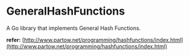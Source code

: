 # GeneralHashFunctions
A Go library that implements General Hash Functions.

**refer:** [http://www.partow.net/programming/hashfunctions/index.html](http://www.partow.net/programming/hashfunctions/index.html)
